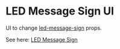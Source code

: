 # LED Message Sign UI

UI to change [led-message-sign](https://github.com/gunnarbirnir/led-message-sign) props.

See here: [LED Message Sign](https://master--willowy-tarsier-1357d9.netlify.app/)

